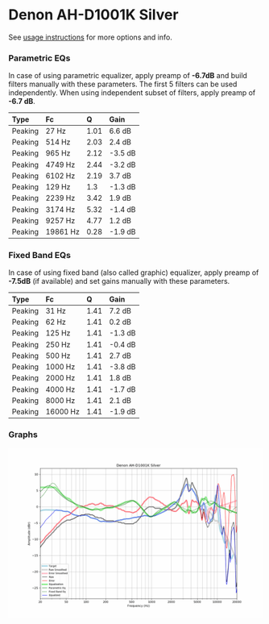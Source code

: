 # Denon AH-D1001K Silver
See [usage instructions](https://github.com/jaakkopasanen/AutoEq#usage) for more options and info.

### Parametric EQs
In case of using parametric equalizer, apply preamp of **-6.7dB** and build filters manually
with these parameters. The first 5 filters can be used independently.
When using independent subset of filters, apply preamp of **-6.7 dB**.

| Type    | Fc       |    Q | Gain    |
|:--------|:---------|:-----|:--------|
| Peaking | 27 Hz    | 1.01 | 6.6 dB  |
| Peaking | 514 Hz   | 2.03 | 2.4 dB  |
| Peaking | 965 Hz   | 2.12 | -3.5 dB |
| Peaking | 4749 Hz  | 2.44 | -3.2 dB |
| Peaking | 6102 Hz  | 2.19 | 3.7 dB  |
| Peaking | 129 Hz   | 1.3  | -1.3 dB |
| Peaking | 2239 Hz  | 3.42 | 1.9 dB  |
| Peaking | 3174 Hz  | 5.32 | -1.4 dB |
| Peaking | 9257 Hz  | 4.77 | 1.2 dB  |
| Peaking | 19861 Hz | 0.28 | -1.9 dB |

### Fixed Band EQs
In case of using fixed band (also called graphic) equalizer, apply preamp of **-7.5dB**
(if available) and set gains manually with these parameters.

| Type    | Fc       |    Q | Gain    |
|:--------|:---------|:-----|:--------|
| Peaking | 31 Hz    | 1.41 | 7.2 dB  |
| Peaking | 62 Hz    | 1.41 | 0.2 dB  |
| Peaking | 125 Hz   | 1.41 | -1.3 dB |
| Peaking | 250 Hz   | 1.41 | -0.4 dB |
| Peaking | 500 Hz   | 1.41 | 2.7 dB  |
| Peaking | 1000 Hz  | 1.41 | -3.8 dB |
| Peaking | 2000 Hz  | 1.41 | 1.8 dB  |
| Peaking | 4000 Hz  | 1.41 | -1.7 dB |
| Peaking | 8000 Hz  | 1.41 | 2.1 dB  |
| Peaking | 16000 Hz | 1.41 | -1.9 dB |

### Graphs
![](./Denon%20AH-D1001K%20Silver.png)